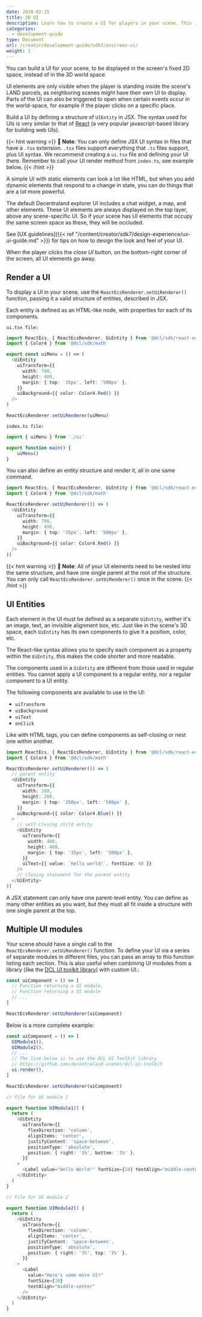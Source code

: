 ```yaml
---
date: 2018-02-15
title: 2D UI
description: Learn how to create a UI for players in your scene. This is useful, for example, to display game-related information.
categories:
  - development-guide
type: Document
url: /creator/development-guide/sdk7/onscreen-ui/
weight: 1
---
```


You can build a UI for your scene, to be displayed in the screen's fixed 2D space, instead of in the 3D world space.

UI elements are only visible when the player is standing inside the scene's LAND parcels, as neighboring scenes might have their own UI to display. Parts of the UI can also be triggered to open when certain events occur in the world-space, for example if the player clicks on a specific place.

Build a UI by defining a structure of `UIEntity` in JSX. The syntax used for UIs is very similar to that of [React](https://reactjs.org/) (a very popular javascript-based library for building web UIs).

{{< hint warning >}}
**📔 Note**: You can only define JSX UI syntax in files that have a `.tsx` extension. `.tsx` files support everything that `.ts` files support, plus UI syntax. We recommend creating a `ui.tsx` file and defining your UI there. Remember to call your UI render method from `index.ts`, see example below.
{{< /hint >}}

A simple UI with static elements can look a lot like HTML, but when you add dynamic elements that respond to a change in state, you can do things that are a lot more powerful.

The default Decentraland explorer UI includes a chat widget, a map, and other elements. These UI elements are always displayed on the top layer, above any scene-specific UI. So if your scene has UI elements that occupy the same screen space as these, they will be occluded.

See [UX guidelines]({{< ref "/content/creator/sdk7/design-experience/ux-ui-guide.md" >}}) for tips on how to design the look and feel of your UI.

<!-- TODO: Should I call it JSX? any better name?? -->

When the player clicks the _close UI_ button, on the bottom-right corner of the screen, all UI elements go away.

## Render a UI

To display a UI in your scene, use the `ReactEcsRenderer.setUiRenderer()` function, passing it a valid structure of entities, described in JSX.

Each entity is defined as an HTML-like node, with properties for each of its components.

`ui.tsx file:`
```ts
import ReactEcs, { ReactEcsRenderer, UiEntity } from '@dcl/sdk/react-ecs'
import { Color4 } from '@dcl/sdk/math'

export const uiMenu = () => (
  <UiEntity
    uiTransform={{
      width: 700,
      height: 400,
      margin: { top: '35px', left: '500px' },
    }}
    uiBackground={{ color: Color4.Red() }}
  />
)

ReactEcsRenderer.setUiRenderer(uiMenu)
```
`index.ts file:`
```ts
import { uiMenu } from './ui'

export function main() {
    uiMenu()
}
```


You can also define an entity structure and render it, all in one same command.

```ts
import ReactEcs, { ReactEcsRenderer, UiEntity } from '@dcl/sdk/react-ecs'
import { Color4 } from '@dcl/sdk/math'

ReactEcsRenderer.setUiRenderer(() => (
  <UiEntity
    uiTransform={{
      width: 700,
      height: 400,
      margin: { top: '35px', left: '500px' },
    }}
    uiBackground={{ color: Color4.Red() }}
  />
))
```

{{< hint warning >}}
**📔 Note**: All of your UI elements need to be nested into the same structure, and have one single parent at the root of the structure. You can only call `ReactEcsRenderer.setUiRenderer()` once in the scene.
{{< /hint >}}

## UI Entities

Each element in the UI must be defined as a separate `UiEntity`, wether it's an image, text, an invisible alignment box, etc. Just like in the scene's 3D space, each `UiEntity` has its own components to give it a position, color, etc.

The React-like syntax allows you to specify each component as a property within the `UiEntity`, this makes the code shorter and more readable.

The components used in a `UiEntity` are different from those used in regular entities. You cannot apply a UI component to a regular entity, nor a regular component to a UI entity.

The following components are available to use in the UI:

- `uiTransform`
- `uiBackground`
- `uiText`
- `onClick`

Like with HTML tags, you can define components as self-closing or nest one within another.

```ts
import ReactEcs, { ReactEcsRenderer, UiEntity } from '@dcl/sdk/react-ecs'
import { Color4 } from '@dcl/sdk/math'

ReactEcsRenderer.setUiRenderer(() => (
  // parent entity
  <UiEntity
    uiTransform={{
      width: 200,
      height: 200,
      margin: { top: '250px', left: '500px' },
    }}
    uiBackground={{ color: Color4.Blue() }}
  >
    // self-closing child entity
    <UiEntity
      uiTransform={{
        width: 400,
        height: 400,
        margin: { top: '35px', left: '500px' },
      }}
      uiText={{ value: `Hello world!`, fontSize: 40 }}
    />
    // closing statement for the parent entity
  </UiEntity>
))
```

A JSX statement can only have one parent-level entity. You can define as many other entities as you want, but they must all fit inside a structure with one single parent at the top.

## Multiple UI modules

Your scene should have a single call to the `ReactEcsRenderer.setUiRenderer()` function. To define your UI via a series of separate modules in different files, you can pass an array to this function listing each section. This is also useful when combining UI modules from a library (like the [DCL UI toolkit library](https://github.com/decentraland-scenes/dcl-ui-toolkit)) with custom UI.:

```ts
const uiComponent = () => [
  // Function returning a UI module,
  // Function returning a UI module
  // ...
]

ReactEcsRenderer.setUiRenderer(uiComponent)
```

Below is a more complete example:

```ts
const uiComponent = () => [
  UIModule1(),
  UIModule2(),
  // ...
  // The line below is to use the DCL UI Toolkit library
  // https://github.com/decentraland-scenes/dcl-ui-toolkit
  ui.render(),
]

ReactEcsRenderer.setUiRenderer(uiComponent)

// file for UI module 1

export function UIModule1() {
  return (
    <UiEntity
      uiTransform={{
        flexDirection: 'column',
        alignItems: 'center',
        justifyContent: 'space-between',
        positionType: 'absolute',
        position: { right: '3%', bottom: '3%' },
      }}
    >
      <Label value="Hello World!" fontSize={18} textAlign="middle-center" />
    </UiEntity>
  )
}

// file for UI module 2

export function UIModule2() {
  return (
    <UiEntity
      uiTransform={{
        flexDirection: 'column',
        alignItems: 'center',
        justifyContent: 'space-between',
        positionType: 'absolute',
        position: { right: '3%', top: '3%' },
      }}
    >
      <Label
        value="Here's some more UI!"
        fontSize={18}
        textAlign="middle-center"
      />
    </UiEntity>
  )
}
```
